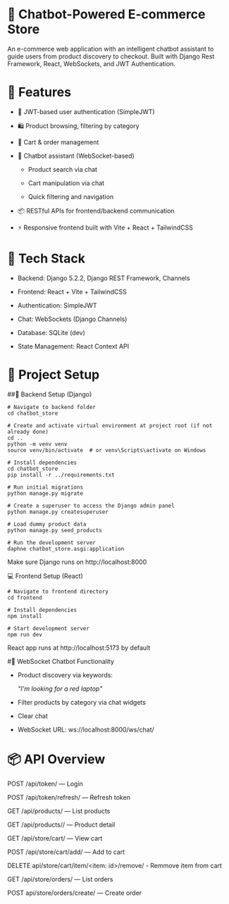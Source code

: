 # 🛒 Chatbot-Powered E-commerce Store
An e-commerce web application with an intelligent chatbot assistant to guide users from product discovery to checkout. Built with Django Rest Framework, React, WebSockets, and JWT Authentication.

# 📌 Features
- 🔐 JWT-based user authentication (SimpleJWT)

- 🛍 Product browsing, filtering by category

- 🧺 Cart & order management

- 🤖 Chatbot assistant (WebSocket-based)

   - Product search via chat

  - Cart manipulation via chat

  - Quick filtering and navigation

- 📦 RESTful APIs for frontend/backend communication

- ⚡️ Responsive frontend built with Vite + React + TailwindCSS

# 🧠 Tech Stack
- Backend: Django 5.2.2, Django REST Framework, Channels

- Frontend: React + Vite + TailwindCSS

- Authentication: SimpleJWT

- Chat: WebSockets (Django Channels)

- Database: SQLite (dev) 

- State Management: React Context API

# 🚀 Project Setup
##🔧 Backend Setup (Django)
```
# Navigate to backend folder
cd chatbot_store

# Create and activate virtual environment at project root (if not already done)
cd ..
python -m venv venv
source venv/bin/activate  # or venv\Scripts\activate on Windows

# Install dependencies
cd chatbot_store
pip install -r ../requirements.txt

# Run initial migrations
python manage.py migrate

# Create a superuser to access the Django admin panel
python manage.py createsuperuser

# Load dummy product data 
python manage.py seed_products

# Run the development server
daphne chatbot_store.asgi:application
```
Make sure Django runs on http://localhost:8000

💻 Frontend Setup (React)
```
# Navigate to frontend directory
cd frontend

# Install dependencies
npm install

# Start development server
npm run dev
```
React app runs at http://localhost:5173 by default


#💬 WebSocket Chatbot Functionality
- Product discovery via keywords:

   *"I'm looking for a red laptop"*

- Filter products by category via chat widgets

- Clear chat 

- WebSocket URL: ws://localhost:8000/ws/chat/


# 📦 API Overview
POST /api/token/ — Login

POST /api/token/refresh/ — Refresh token

GET /api/products/ — List products

GET /api/products/<id>/ — Product detail

GET /api/store/cart/ — View cart

POST /api/store/cart/add/ — Add to cart

DELETE api/store/cart/item/<item: id>/remove/ - Remmove item from cart

GET /api/store/orders/ — List orders

POST api/store/orders/create/ — Create order



